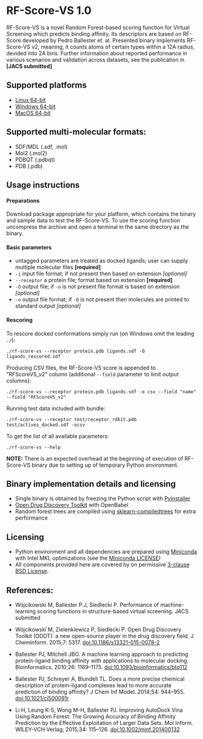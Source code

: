 # RF-Score-VS 1.0

RF-Score-VS is a novel Random Forest-based scoring function for Virtual Screening which predicts binding affinity.
Its descriptors are based on RF-Score developed by Pedro Ballester et. al.
Presented binary implements RF-Score-VS v2, meaning, it counts atoms of certain types within a 12A radius, devided into 2A bins.
Further information about reported performance in various scenarios and validation across datasets, see the publication in **[JACS submitted]**

## Supported platforms

* [Linux 64-bit](http://wojcikowski.pl/travis/rf-score-vs_v1.0_linux_2.7.zip)
* [Windows 64-bit](http://wojcikowski.pl/travis/rf-score-vs_v1.0_win_2.7.zip)
* [MacOS 64-bit](http://wojcikowski.pl/travis/rf-score-vs_v1.0_macos_2.7.zip)

## Supported multi-molecular formats:

* SDF/MDL (.sdf, .mol)
* Mol2 (.mol2)
* PDBQT (.pdbqt)
* PDB (.pdb)

## Usage instructions

#### Preparations
Download package appropriate for your platform, which contains the binary and sample data to test the RF-Score-VS.
To use the scoring function uncompress the archive and open a terminal in the same directory as the binary.

#### Basic parameters

* untagged parameters are treated as docked ligands;
user can supply multiple molecular files **[required]**
* `-i` input file format; if not present then based on extension _[optional]_
* `--receptor` a protein file; format based on extension **[required]**
* `-O` output file; if `-o` is not present file format is based on extension _[optional]_
* `-o` output file format; if `-O` is not present then molecules are printed to standard output _[optional]_


#### Rescoring
To rescore docked conformations simply run (on Windows omit the leading `./`):

`./rf-score-vs --receptor protein.pdb ligands.sdf -O ligands_rescored.sdf`

Producing CSV files, the RF-Score-VS score is appended to "RFScoreVS_v2" column (additional `--field` parameter to limit output columns):

`./rf-score-vs --receptor protein.pdb ligands.sdf -o csv --field "name" --field "RFScoreVS_v2"`

Running test data included with bundle:

`./rf-score-vs --receptor test/receptor_rdkit.pdb test/actives_docked.sdf -ocsv`

To get the list of all available parameters:

`./rf-score-vs --help`

**NOTE:** There is an expected overhead at the beginning of execution of RF-Score-VS binary due to setting up of temporary Python environment.

## Binary implementation details and licensing

* Single binary is obtained by freezing the Python script with [Pyinstaller](https://github.com/pyinstaller/pyinstaller)
* [Open Drug Discovery Toolkit](https://github.com/oddt/oddt) with OpenBabel
* Random forest trees are compiled using [sklearn-compiledtrees](https://github.com/ajtulloch/sklearn-compiledtrees) for extra performance

## Licensing
* Python environment and all dependencies are prepared using [Miniconda](http://conda.pydata.org/miniconda.html) with Intel MKL optimizations (see the [Miniconda LICENSE](http://conda.pydata.org/docs/license.html))
* All components provided here are covered by on permissive [3-clause BSD License](./LICENSE).

## References:

* Wójcikowski M, Ballester P.J, Siedlecki P. Performance of machine-learning scoring functions in structure-based virtual screening. JACS submitted

* Wójcikowski M, Zielenkiewicz P, Siedlecki P. Open Drug Discovery Toolkit (ODDT): a new open-source player in the drug discovery field. J Cheminform. 2015;7: 5317. [doi:10.1186/s13321-015-0078-2](https://dx.doi.org/10.1186/s13321-015-0078-2)

* Ballester PJ, Mitchell JBO. A machine learning approach to predicting protein-ligand binding affinity with applications to molecular docking. Bioinformatics. 2010;26: 1169–1175. [doi:10.1093/bioinformatics/btq112](https://dx.doi.org/10.1093/bioinformatics/btq112)

* Ballester PJ, Schreyer A, Blundell TL. Does a more precise chemical description of protein-ligand complexes lead to more accurate prediction of binding affinity? J Chem Inf Model. 2014;54: 944–955. [doi:10.1021/ci500091r](https://dx.doi.org/10.1021/ci500091r)

* Li H, Leung K-S, Wong M-H, Ballester PJ. Improving AutoDock Vina Using Random Forest: The Growing Accuracy of Binding Affinity Prediction by the Effective Exploitation of Larger Data Sets. Mol Inform. WILEY-VCH Verlag; 2015;34: 115–126. [doi:10.1002/minf.201400132](https://dx.doi.org/10.1002/minf.201400132)
